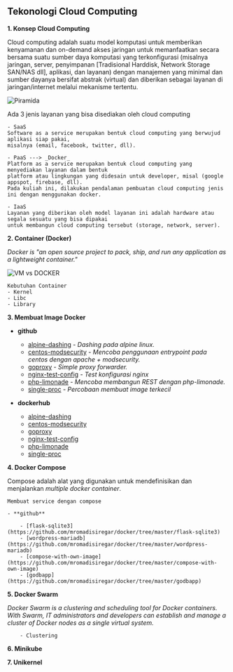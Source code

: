 ## Tekonologi Cloud Computing

**1. Konsep Cloud Computing**

Cloud computing adalah suatu model komputasi untuk memberikan kenyamanan dan on-demand akses jaringan 
untuk memanfaatkan secara bersama suatu sumber daya komputasi yang terkonfigurasi (misalnya jaringan, server, 
penyimpanan [Tradisional Harddisk, Network Storage SAN/NAS dll], aplikasi, dan layanan) dengan manajemen 
yang minimal dan  sumber dayanya bersifat abstrak (virtual) dan diberikan sebagai layanan di jaringan/internet 
melalui mekanisme tertentu.

![Piramida](https://i.imgur.com/UfhfaFQ.png)

Ada 3 jenis layanan yang bisa disediakan oleh cloud computing

	- SaaS
	Software as a service merupakan bentuk cloud computing yang berwujud aplikasi siap pakai, 
	misalnya (email, facebook, twitter, dll).

	- PaaS ---> _Docker_
	Platform as a service merupakan bentuk cloud computing yang menyediakan layanan dalam bentuk 
	platform atau lingkungan yang didesain untuk developer, misal (google appspot, firebase, dll). 
	Pada kuliah ini, dilakukan pendalaman pembuatan cloud computing jenis ini dengan menggunakan docker.

	- IaaS
	Layanan yang diberikan oleh model layanan ini adalah hardware atau segala sesuatu yang bisa dipakai 
	untuk membangun cloud computing tersebut (storage, network, server).


**2. Container (Docker)**

_Docker is "an open source project to pack, ship, and run any application as a lightweight container."_
	
![VM vs DOCKER](https://i.imgur.com/8Rnaskj.png)

	Kebutuhan Container
	- Kernel
	- Libc
	- Library


**3. Membuat Image Docker**

- **github**

	- [alpine-dashing](https://github.com/mromadisiregar/docker/tree/master/alpine-dashing) - _Dashing pada alpine linux._
	- [centos-modsecurity](https://github.com/mromadisiregar/docker/tree/master/centos-modsecurity) - _Mencoba penggunaan entrypoint pada centos dengan apache + modsecurity._
	- [goproxy](https://github.com/mromadisiregar/docker/tree/master/goproxy) - _Simple proxy forwarder._
	- [nginx-test-config](https://github.com/mromadisiregar/docker/tree/master/nginx-test-config) - _Test konfigurasi nginx_
	- [php-limonade](https://github.com/mromadisiregar/docker/tree/master/php-limonade) - _Mencoba membangun REST dengan php-limonade._
	- [single-proc](https://github.com/mromadisiregar/docker/tree/master/single-proc) - _Percobaan membuat image terkecil_

- **dockerhub**

	- [alpine-dashing](https://hub.docker.com/r/mrsiregar/alpine-dashing/)
	- [centos-modsecurity](https://hub.docker.com/r/mrsiregar/centos-modsecurity/)
	- [goproxy](https://hub.docker.com/r/mrsiregar/goproxy/)
	- [nginx-test-config](https://hub.docker.com/r/mrsiregar/nginx-test-config/)
	- [php-limonade](https://hub.docker.com/r/mrsiregar/php-limonade/)
	- [single-proc](https://hub.docker.com/r/mrsiregar/single-proc/)
		


**4. Docker Compose**

Compose adalah alat yang digunakan untuk mendefinisikan dan menjalankan _multiple docker container_.

	Membuat service dengan compose

	- **github**

		- [flask-sqlite3](https://github.com/mromadisiregar/docker/tree/master/flask-sqlite3)
		- [wordpress-mariadb](https://github.com/mromadisiregar/docker/tree/master/wordpress-mariadb)
		- [compose-with-own-image](https://github.com/mromadisiregar/docker/tree/master/compose-with-own-image)
		- [godbapp](https://github.com/mromadisiregar/docker/tree/master/godbapp)


**5. Docker Swarm**

_Docker Swarm is a clustering and scheduling tool for Docker containers. 
With Swarm, IT administrators and developers can establish and manage a 
cluster of Docker nodes as a single virtual system._

		- Clustering

**6. Minikube**

**7. Unikernel**